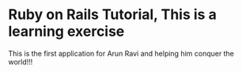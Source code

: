 # Ruby on Rails Tutorial, This is a learning exercise

This is the first application for Arun Ravi and helping him conquer the world!!!